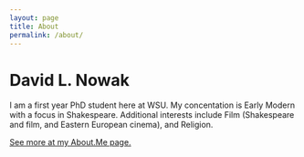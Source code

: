 ```yaml
---
layout: page
title: About
permalink: /about/
---
```


# David L. Nowak

I am a first year PhD student here at WSU.  My concentation is Early Modern with a focus in Shakespeare.  Additional interests include Film (Shakespeare and film, and Eastern European cinema), and Religion.

[See more at my About.Me page.](https://about.me/davidlnowak)
